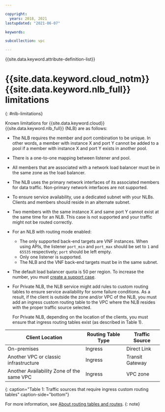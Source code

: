 ```yaml
---

copyright:
  years: 2018, 2021
lastupdated: "2021-06-07"

keywords:  

subcollection: vpc

---
```


{{site.data.keyword.attribute-definition-list}}

# {{site.data.keyword.cloud_notm}} {{site.data.keyword.nlb_full}} limitations
{: #nlb-limitations}

Known limitations for {{site.data.keyword.cloud}} {{site.data.keyword.nlb_full}} (NLB) are as follows:

* The NLB requires the member and port combination to be unique. In other words, a member with instance X and port Y cannot be added to a pool if a member with instance X and port Y exists in another pool.
* There is a one-to-one mapping between listener and pool.
* All members that are associated with a network load balancer must be in the same zone as the load balancer.
* The NLB uses the primary network interfaces of its associated members for data traffic. Non-primary network interfaces are not supported.
* To ensure service availability, use a dedicated subnet with your NLBs. Clients and members should reside in an alternate subnet.
* Two members with the same instance X and same port Y cannot exist at the same time for an NLB. This case is not supported and your traffic might not be routed correctly. 
* For an NLB with routing mode enabled:
   * The only supported back-end targets are VNF instances. When using APIs, the listener `port_min` and `port_max` should be set to `1` and `65535` respectively; `port` should be left empty.
   * Only one listener is supported.
   * The NLB and the VNF back-end targets must be in the same subnet.
* The default load balancer quota is 50 per region. To increase the number, you must [create a support case](/docs/get-support?topic=get-support-open-case).
* For Private NLB, the NLB service might add rules to custom routing tables to ensure service availability for some failure conditions. As a result, if the client is outside the zone and/or VPC of the NLB, you must add an ingress custom routing table to the VPC where the NLB resides with the proper traffic source selected.

   For Private NLB, depending on the location of the clients, you must ensure that ingress routing tables exist (as described in Table 1).

| Client Location | Routing Table Type	| Traffic Source |
|----|----|----|
| On-premises | Ingress | Direct Link |
| Another VPC or classic infrastructure | Ingress | Transit Gateway |
| Another Availability Zone of the same VPC |	Ingress	| VPC zone |
{: caption="Table 1: Traffic sources that require ingress custom routing tables" caption-side="bottom"}

   For more information, see [About routing tables and routes](/docs/vpc?topic=vpc-about-custom-routes).
   {: note}
